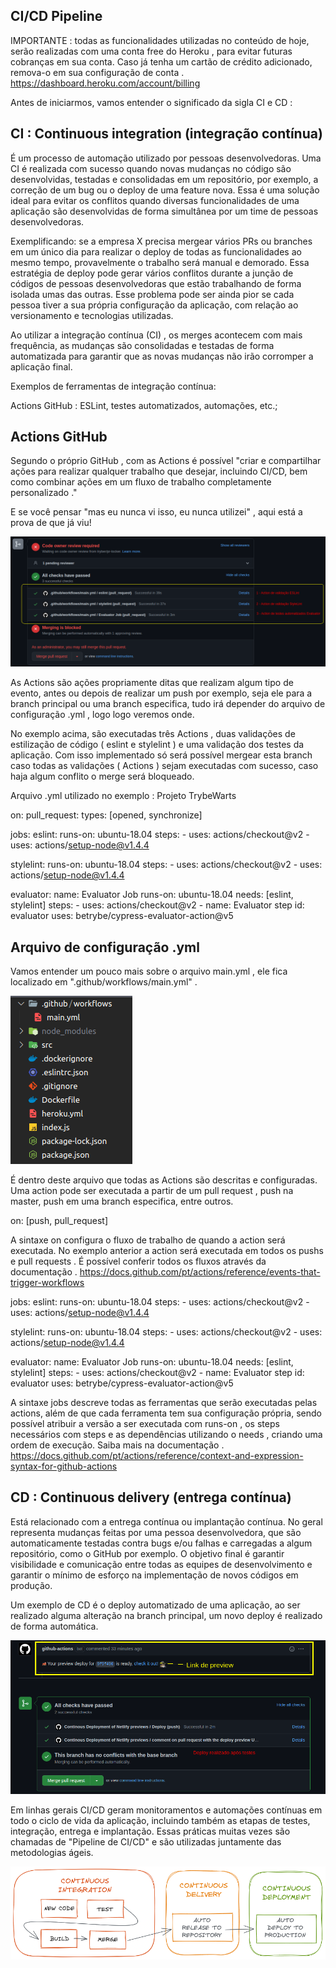 ## CI/CD Pipeline
IMPORTANTE : todas as funcionalidades utilizadas no conteúdo de hoje, serão realizadas com uma conta free do Heroku , para evitar futuras cobranças em sua conta. Caso já tenha um cartão de crédito adicionado, remova-o em sua configuração de conta . https://dashboard.heroku.com/account/billing

Antes de iniciarmos, vamos entender o significado da sigla CI e CD :

## CI : Continuous integration (integração contínua)

É um processo de automação utilizado por pessoas desenvolvedoras. Uma CI é realizada com sucesso quando novas mudanças no código são desenvolvidas, testadas e consolidadas em um repositório, por exemplo, a correção de um bug ou o deploy de uma feature nova. Essa é uma solução ideal para evitar os conflitos quando diversas funcionalidades de uma aplicação são desenvolvidas de forma simultânea por um time de pessoas desenvolvedoras.

Exemplificando: se a empresa X precisa mergear vários PRs ou branches em um único dia para realizar o deploy de todas as funcionalidades ao mesmo tempo, provavelmente o trabalho será manual e demorado. Essa estratégia de deploy pode gerar vários conflitos durante a junção de códigos de pessoas desenvolvedoras que estão trabalhando de forma isolada umas das outras. Esse problema pode ser ainda pior se cada pessoa tiver a sua própria configuração da aplicação, com relação ao versionamento e tecnologias utilizadas.

Ao utilizar a integração contínua (CI) , os merges acontecem com mais frequência, as mudanças são consolidadas e testadas de forma automatizada para garantir que as novas mudanças não irão corromper a aplicação final.

Exemplos de ferramentas de integração contínua:

Actions GitHub : ESLint, testes automatizados, automações, etc.;

## Actions GitHub

Segundo o próprio GitHub , com as Actions é possível "criar e compartilhar ações para realizar qualquer trabalho que desejar, incluindo CI/CD, bem como combinar ações em um fluxo de trabalho completamente personalizado ."

E se você pensar "mas eu nunca vi isso, eu nunca utilizei" , aqui está a prova de que já viu!

<img src="actions-example.png"/>


As Actions são ações propriamente ditas que realizam algum tipo de evento, antes ou depois de realizar um push por exemplo, seja ele para a branch principal ou uma branch especifica, tudo irá depender do arquivo de configuração .yml , logo logo veremos onde.

No exemplo acima, são executadas três Actions , duas validações de estilização de código ( eslint e stylelint ) e uma validação dos testes da aplicação. Com isso implementado só será possível mergear esta branch caso todas as validações ( Actions ) sejam executadas com sucesso, caso haja algum conflito o merge será bloqueado.

Arquivo .yml utilizado no exemplo : Projeto TrybeWarts

on:
  pull_request:
    types: [opened, synchronize]

jobs:
  eslint:
    runs-on: ubuntu-18.04
    steps:
      - uses: actions/checkout@v2
      - uses: actions/setup-node@v1.4.4

  stylelint:
    runs-on: ubuntu-18.04
    steps:
      - uses: actions/checkout@v2
      - uses: actions/setup-node@v1.4.4

  evaluator:
    name: Evaluator Job
    runs-on: ubuntu-18.04
    needs: [eslint, stylelint]
    steps:
      - uses: actions/checkout@v2
      - name: Evaluator step
        id: evaluator
        uses: betrybe/cypress-evaluator-action@v5



## Arquivo de configuração .yml
Vamos entender um pouco mais sobre o arquivo main.yml , ele fica localizado em ".github/workflows/main.yml" .

<img src="folders-tree.png"/>


É dentro deste arquivo que todas as Actions são descritas e configuradas. Uma action pode ser executada a partir de um pull request , push na master, push em uma branch especifica, entre outros.

on:
  [push, pull_request]

  A sintaxe on configura o fluxo de trabalho de quando a action será executada. No exemplo anterior a action será executada em todos os pushs e pull requests . É possível conferir todos os fluxos através da documentação .
https://docs.github.com/pt/actions/reference/events-that-trigger-workflows

jobs:
  eslint:
    runs-on: ubuntu-18.04
    steps:
      - uses: actions/checkout@v2
      - uses: actions/setup-node@v1.4.4

  stylelint:
    runs-on: ubuntu-18.04
    steps:
      - uses: actions/checkout@v2
      - uses: actions/setup-node@v1.4.4

  evaluator:
    name: Evaluator Job
    runs-on: ubuntu-18.04
    needs: [eslint, stylelint]
    steps:
      - uses: actions/checkout@v2
      - name: Evaluator step
        id: evaluator
        uses: betrybe/cypress-evaluator-action@v5

A sintaxe jobs descreve todas as ferramentas que serão executadas pelas actions, além de que cada ferramenta tem sua configuração própria, sendo possível atribuir a versão a ser executada com runs-on , os steps necessários com steps e as dependências utilizando o needs , criando uma ordem de execução. Saiba mais na documentação .
https://docs.github.com/pt/actions/reference/context-and-expression-syntax-for-github-actions



## CD : Continuous delivery (entrega contínua)
Está relacionado com a entrega contínua ou implantação contínua. No geral representa mudanças feitas por uma pessoa desenvolvedora, que são automaticamente testadas contra bugs e/ou falhas e carregadas a algum repositório, como o GitHub por exemplo. O objetivo final é garantir visibilidade e comunicação entre todas as equipes de desenvolvimento e garantir o mínimo de esforço na implementação de novos códigos em produção.

Um exemplo de CD é o deploy automatizado de uma aplicação, ao ser realizado alguma alteração na branch principal, um novo deploy é realizado de forma automática.

<img src="cd-example.png"/>


Em linhas gerais CI/CD geram monitoramentos e automações contínuas em todo o ciclo de vida da aplicação, incluindo também as etapas de testes, integração, entrega e implantação. Essas práticas muitas vezes são chamadas de "Pipeline de CI/CD" e são utilizadas juntamente das metodologias ágeis.

<img src='ci-cd.png'/>

